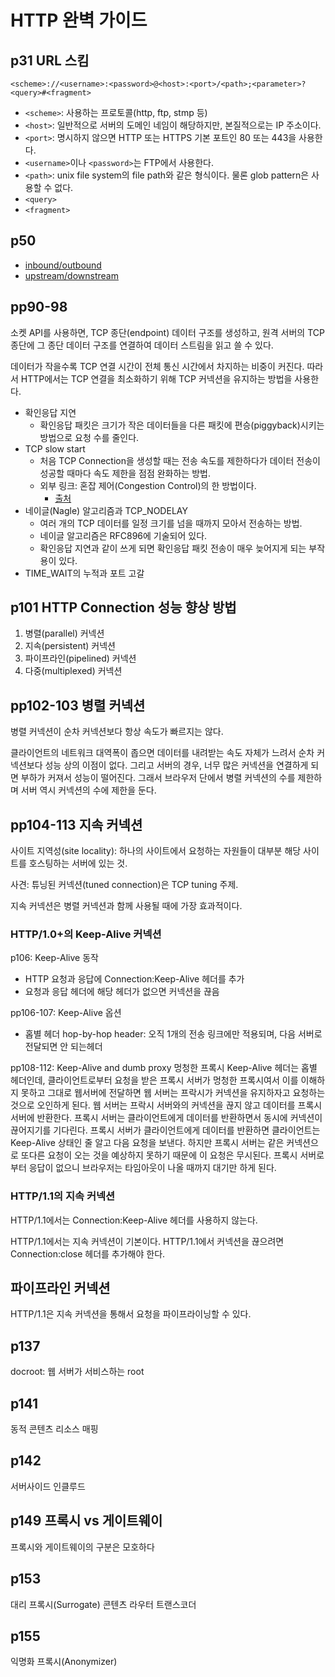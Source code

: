 #   HTTP 완벽 가이드

##  p31 URL 스킴

```
<scheme>://<username>:<password>@<host>:<port>/<path>;<parameter>?<query>#<fragment>
```

*   `<scheme>`: 사용하는 프로토콜(http, ftp, stmp 등)
*   `<host>`: 일반적으로 서버의 도메인 네임이 해당하지만, 본질적으로는 IP 주소이다.
*   `<port>`: 명시하지 않으면 HTTP 또는 HTTPS 기본 포트인 80 또는 443을 사용한다.
*   `<username>`이나 `<password>`는 FTP에서 사용한다.
*   `<path>`: unix file system의 file path와 같은 형식이다. 물론 glob pattern은 사용할 수 없다.
*   `<query>`
*   `<fragment>`

##  p50
*   [inbound/outbound](https://www.ietf.org/rfc/rfc2616.html#page-12)
*   [upstream/downstream](https://www.ietf.org/rfc/rfc2616.html#page-11)

##  pp90-98
소켓 API를 사용하면, TCP 종단(endpoint) 데이터 구조를 생성하고, 원격 서버의 TCP 종단에 그 종단 데이터 구조를 연결하여 데이터 스트림을 읽고 쓸 수 있다.

데이터가 작을수록 TCP 연결 시간이 전체 통신 시간에서 차지하는 비중이 커진다. 따라서 HTTP에서는 TCP 연결을 최소화하기 위해 TCP 커넥션을 유지하는 방법을 사용한다.
*   확인응답 지연
    *   확인응답 패킷은 크기가 작은 데이터들을 다른 패킷에 편승(piggyback)시키는 방법으로 요청 수를 줄인다.
*   TCP slow start
    *   처음 TCP Connection을 생성할 때는 전송 속도를 제한하다가 데이터 전송이 성공할 때마다 속도 제한을 점점 완화하는 방법.
    *   외부 링크: 혼잡 제어(Congestion Control)의 한 방법이다.
        *   [출처](https://evan-moon.github.io/2019/11/26/tcp-congestion-control/#slow-start)
*   네이글(Nagle) 알고리즘과 TCP_NODELAY
    *   여러 개의 TCP 데이터를 일정 크기를 넘을 때까지 모아서 전송하는 방법.
    *   네이글 알고리즘은 RFC896에 기술되어 있다.
    *   확인응답 지연과 같이 쓰게 되면 확인응답 패킷 전송이 매우 늦어지게 되는 부작용이 있다.
*   TIME_WAIT의 누적과 포트 고갈

##  p101  HTTP Connection 성능 향상 방법
1.  병렬(parallel) 커넥션
2.  지속(persistent) 커넥션
3.  파이프라인(pipelined) 커넥션
4.  다중(multiplexed) 커넥션

##  pp102-103 병렬 커넥션
병렬 커넥션이 순차 커넥션보다 항상 속도가 빠르지는 않다.

클라이언트의 네트워크 대역폭이 좁으면 데이터를 내려받는 속도 자체가 느려서 순차 커넥션보다 성능 상의 이점이 없다.
그리고 서버의 경우, 너무 많은 커넥션을 연결하게 되면 부하가 커져서 성능이 떨어진다.
그래서 브라우저 단에서 병렬 커넥션의 수를 제한하며 서버 역시 커넥션의 수에 제한을 둔다. 

##  pp104-113 지속 커넥션
사이트 지역성(site locality): 하나의 사이트에서 요청하는 자원들이 대부분 해당 사이트를 호스팅하는 서버에 있는 것.

사견: 튜닝된 커넥션(tuned connection)은 TCP tuning 주제.

지속 커넥션은 병렬 커넥션과 함께 사용될 때에 가장 효과적이다.

### HTTP/1.0+의 Keep-Alive 커넥션
p106: Keep-Alive 동작
*   HTTP 요청과 응답에 Connection:Keep-Alive 헤더를 추가
*   요청과 응답 헤더에 해당 헤더가 없으면 커넥션을 끊음

pp106-107: Keep-Alive 옵션
*   홉별 헤더 hop-by-hop header: 오직 1개의 전송 링크에만 적용되며, 다음 서버로 전달되면 안 되는헤더


pp108-112: Keep-Alive and dumb proxy 멍청한 프록시
Keep-Alive 헤더는 홉별 헤더인데, 클라이언트로부터 요청을 받은 프록시 서버가 멍청한 프록시여서 이를 이해하지 못하고 그대로 웹서버에 전달하면 웹 서버는 프락시가 커넥션을 유지하자고 요청하는 것으로 오인하게 된다.
웹 서버는 프락시 서버와의 커넥션을 끊지 않고 데이터를 프록시 서버에 반환한다. 프록시 서버는 클라이언트에게 데이터를 반환하면서 동시에 커넥션이 끊어지기를 기다린다.
프록시 서버가 클라이언트에게 데이터를 반환하면 클라이언트는 Keep-Alive 상태인 줄 알고 다음 요청을 보낸다.
하지만 프록시 서버는 같은 커넥션으로 또다른 요청이 오는 것을 예상하지 못하기 때문에 이 요청은 무시된다.
프록시 서버로부터 응답이 없으니 브라우저는 타임아웃이 나올 때까지 대기만 하게 된다.

### HTTP/1.1의 지속 커넥션
HTTP/1.1에서는 Connection:Keep-Alive 헤더를 사용하지 않는다.

HTTP/1.1에서는 지속 커넥션이 기본이다.
HTTP/1.1에서 커넥션을 끊으려면 Connection:close 헤더를 추가해야 한다.

##  파이프라인 커넥션
HTTP/1.1은 지속 커넥션을 통해서 요청을 파이프라이닝할 수 있다.


##  p137
docroot: 웹 서버가 서비스하는 root

##  p141
동적 콘텐츠 리소스 매핑

##  p142
서버사이드 인클루드

##  p149 프록시 vs 게이트웨이
프록시와 게이트웨이의 구분은 모호하다

##  p153
대리 프록시(Surrogate)
콘텐츠 라우터
트랜스코더

##  p155
익명화 프록시(Anonymizer)